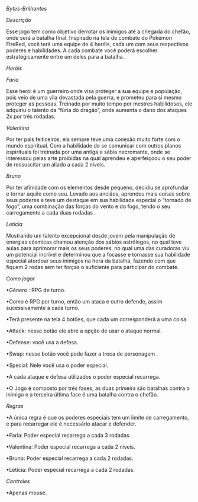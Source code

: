 *Bytes-Brilhantes* 

*Descrição* 

Esse jogo tem como objetivo derrotar os inimigos até a chegada do chefão, onde será a batalha final. Inspirado na tela de combate do Pokémon FireRed, você terá uma equipe de 4 heróis, cada um com seus respectivos poderes e habilidades. A cada combate você poderá escolher estrategicamente entre um deles para a batalha.

*Heróis*

*Faria*

Esse herói é um guerreiro onde visa proteger a sua equipe e população, pois veio de uma vila devastada pela guerra, e prometeu para si mesmo proteger as pessoas. Treinado por muito tempo por mestres habilidosos, ele adquiriu o talento da “fúria do dragão”, onde aumenta o dano dos ataques 2x por três rodadas. 

*Valentina* 

Por ter pais feiticeiros, ela sempre teve uma conexão muito forte com o mundo espiritual. Com a habilidade de se comunicar com outros planos espirituais foi treinada por uma antiga e sábia necromante, onde se interessou pelas arte proibidas na qual aprendeu e aperfeiçoou o seu  poder de ressuscitar um aliado a cada 2 níveis. 

*Bruno* 

Por ter afinidade com os elementos desde pequeno, decidiu se aprofundar e tornar aquilo como seu.  Levado aos anciãos, aprendeu mais coisas sobre seus poderes e teve um destaque em sua habilidade especial o “tornado de fogo”, uma combinação das forças do vento e do fogo, tendo o seu carregamento a cada duas rodadas . 

*Letícia* 

Mostrando um talento excepcional desde jovem pela manipulação de energias cósmicas chamou atenção dos sábios astrólogos, no qual teve aulas para aprimorar mais os seus poderes, no qual uma das curadoras viu um potencial incrível e determinou que a focasse e tornasse sua habilidade especial atordoar seus inimigos na hora da batalha, fazendo com que fiquem 2 rodas sem ter forças o suficiente para participar do combate.


*Como jogar* 

•Gênero : RPG de turno.

•Como é RPG por turno, então um ataca e outro defende, assim sucessivamente a cada turno.

•Terá presente na tela 4 botões, que cada um corresponderá a uma coisa.

•Attack: nesse botão ele abre a opção de usar o ataque normal.

•Defense: você usa a defesa.

•Swap: nesse botão você pode fazer a troca de personagem .

•Special: Nele você usa o poder especial. 

•A cada ataque e defesa utilizados o poder especial recarrega. 

•O Jogo é composto por três fases, as duas primeira são batalhas contra o inimigo e a terceira última fase é uma batalha contra o chefão.


*Regras* 

•A única regra é que os poderes especiais tem um limite de carregamento, e para recarregar ele é necessário atacar e defender.

  •Faria: Poder especial recarrega a cada 3 rodadas.
  
  •Valentina: Poder especial recarrega a cada 2 níveis.
  
  •Bruno: Poder especial recarrega a cada 2 rodadas. 
  
  •Letícia: Poder especial recarrega a cada 2 rodadas.


*Controles*

•Apenas mouse. 

